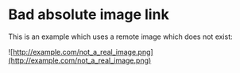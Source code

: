 # Bad absolute image link

This is an example which uses a remote image which does not exist:

![http://example.com/not_a_real_image.png](http://example.com/not_a_real_image.png)

